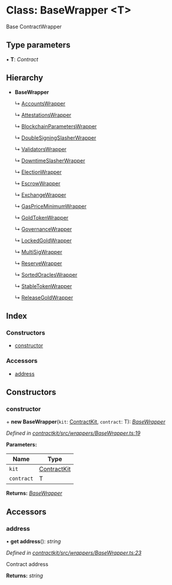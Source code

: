 # Class: BaseWrapper <**T**>

Base ContractWrapper

## Type parameters

▪ **T**: *Contract*

## Hierarchy

* **BaseWrapper**

  ↳ [AccountsWrapper](_wrappers_accounts_.accountswrapper.md)

  ↳ [AttestationsWrapper](_wrappers_attestations_.attestationswrapper.md)

  ↳ [BlockchainParametersWrapper](_wrappers_blockchainparameters_.blockchainparameterswrapper.md)

  ↳ [DoubleSigningSlasherWrapper](_wrappers_doublesigningslasher_.doublesigningslasherwrapper.md)

  ↳ [ValidatorsWrapper](_wrappers_validators_.validatorswrapper.md)

  ↳ [DowntimeSlasherWrapper](_wrappers_downtimeslasher_.downtimeslasherwrapper.md)

  ↳ [ElectionWrapper](_wrappers_election_.electionwrapper.md)

  ↳ [EscrowWrapper](_wrappers_escrow_.escrowwrapper.md)

  ↳ [ExchangeWrapper](_wrappers_exchange_.exchangewrapper.md)

  ↳ [GasPriceMinimumWrapper](_wrappers_gaspriceminimum_.gaspriceminimumwrapper.md)

  ↳ [GoldTokenWrapper](_wrappers_goldtokenwrapper_.goldtokenwrapper.md)

  ↳ [GovernanceWrapper](_wrappers_governance_.governancewrapper.md)

  ↳ [LockedGoldWrapper](_wrappers_lockedgold_.lockedgoldwrapper.md)

  ↳ [MultiSigWrapper](_wrappers_multisig_.multisigwrapper.md)

  ↳ [ReserveWrapper](_wrappers_reserve_.reservewrapper.md)

  ↳ [SortedOraclesWrapper](_wrappers_sortedoracles_.sortedoracleswrapper.md)

  ↳ [StableTokenWrapper](_wrappers_stabletokenwrapper_.stabletokenwrapper.md)

  ↳ [ReleaseGoldWrapper](_wrappers_releasegold_.releasegoldwrapper.md)

## Index

### Constructors

* [constructor](_wrappers_basewrapper_.basewrapper.md#constructor)

### Accessors

* [address](_wrappers_basewrapper_.basewrapper.md#address)

## Constructors

###  constructor

\+ **new BaseWrapper**(`kit`: [ContractKit](_kit_.contractkit.md), `contract`: T): *[BaseWrapper](_wrappers_basewrapper_.basewrapper.md)*

*Defined in [contractkit/src/wrappers/BaseWrapper.ts:19](https://github.com/celo-org/celo-monorepo/blob/master/packages/contractkit/src/wrappers/BaseWrapper.ts#L19)*

**Parameters:**

Name | Type |
------ | ------ |
`kit` | [ContractKit](_kit_.contractkit.md) |
`contract` | T |

**Returns:** *[BaseWrapper](_wrappers_basewrapper_.basewrapper.md)*

## Accessors

###  address

• **get address**(): *string*

*Defined in [contractkit/src/wrappers/BaseWrapper.ts:23](https://github.com/celo-org/celo-monorepo/blob/master/packages/contractkit/src/wrappers/BaseWrapper.ts#L23)*

Contract address

**Returns:** *string*
